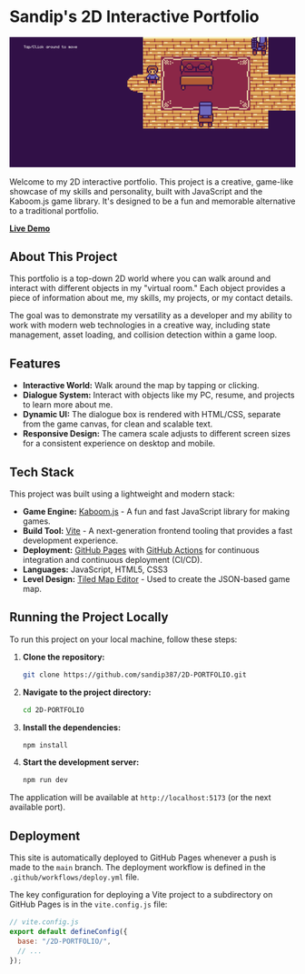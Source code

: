 # Sandip's 2D Interactive Portfolio

![2D Portfolio Screenshot](image.png)

Welcome to my 2D interactive portfolio. This project is a creative, game-like showcase of my skills and personality, built with JavaScript and the Kaboom.js game library. It's designed to be a fun and memorable alternative to a traditional portfolio.

**[Live Demo](https://sandip387.github.io/2D-PORTFOLIO/)**

## About This Project

This portfolio is a top-down 2D world where you can walk around and interact with different objects in my "virtual room." Each object provides a piece of information about me, my skills, my projects, or my contact details.

The goal was to demonstrate my versatility as a developer and my ability to work with modern web technologies in a creative way, including state management, asset loading, and collision detection within a game loop.

## Features

-   **Interactive World:** Walk around the map by tapping or clicking.
-   **Dialogue System:** Interact with objects like my PC, resume, and projects to learn more about me.
-   **Dynamic UI:** The dialogue box is rendered with HTML/CSS, separate from the game canvas, for clean and scalable text.
-   **Responsive Design:** The camera scale adjusts to different screen sizes for a consistent experience on desktop and mobile.


## Tech Stack

This project was built using a lightweight and modern stack:

-   **Game Engine:** [Kaboom.js](https://kaboomjs.com/) - A fun and fast JavaScript library for making games.
-   **Build Tool:** [Vite](https://vitejs.dev/) - A next-generation frontend tooling that provides a fast development experience.
-   **Deployment:** [GitHub Pages](https://pages.github.com/) with [GitHub Actions](https://github.com/features/actions) for continuous integration and continuous deployment (CI/CD).
-   **Languages:** JavaScript, HTML5, CSS3
-   **Level Design:** [Tiled Map Editor](https://www.mapeditor.org/) - Used to create the JSON-based game map.

## Running the Project Locally

To run this project on your local machine, follow these steps:

1.  **Clone the repository:**
    ```bash
    git clone https://github.com/sandip387/2D-PORTFOLIO.git
    ```

2.  **Navigate to the project directory:**
    ```bash
    cd 2D-PORTFOLIO
    ```

3.  **Install the dependencies:**
    ```bash
    npm install
    ```

4.  **Start the development server:**
    ```bash
    npm run dev
    ```

The application will be available at `http://localhost:5173` (or the next available port).

## Deployment

This site is automatically deployed to GitHub Pages whenever a push is made to the `main` branch. The deployment workflow is defined in the `.github/workflows/deploy.yml` file.

The key configuration for deploying a Vite project to a subdirectory on GitHub Pages is in the `vite.config.js` file:
```javascript
// vite.config.js
export default defineConfig({
  base: "/2D-PORTFOLIO/",
  // ...
});